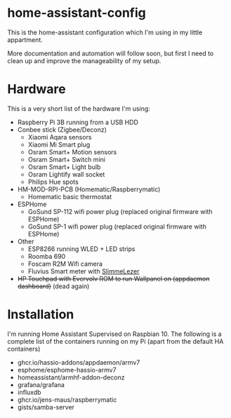 # home-assistant-config
This is the home-assistant configuration which I'm using in my little appartment.

More documentation and automation will follow soon, but first I need to clean up and improve the manageability of my setup.

# Hardware
This is a very short list of the hardware I'm using:

* Raspberry Pi 3B running from a USB HDD
* Conbee stick (Zigbee/Deconz)
  * Xiaomi Aqara sensors
  * Xiaomi Mi Smart plug
  * Osram Smart+ Motion sensors
  * Osram Smart+ Switch mini
  * Osram Smart+ Light bulb
  * Osram Lightify wall socket
  * Philips Hue spots
* HM-MOD-RPI-PCB (Homematic/Raspberrymatic)
  * Homematic basic thermostat
* ESPHome
  * GoSund SP-112 wifi power plug (replaced original firmware with ESPHome)
  * GoSund SP-1 wifi power plug (replaced original firmware with ESPHome)
* Other
  * ESP8266 running WLED + LED strips
  * Roomba 690
  * Foscam R2M Wifi camera
  * Fluvius Smart meter with [SlimmeLezer](https://www.zuidwijk.com/slimmelezer-smartreader/)
* ~~HP Touchpad with Evervolv ROM to run Wallpanel on (appdaemon dashboard)~~ (dead again)

# Installation
I'm running Home Assistant Supervised on Raspbian 10. The following is a complete list of the containers running on my Pi (apart from the default HA containers)

* ghcr.io/hassio-addons/appdaemon/armv7
* esphome/esphome-hassio-armv7
* homeassistant/armhf-addon-deconz
* grafana/grafana
* influxdb
* ghcr.io/jens-maus/raspberrymatic
* gists/samba-server
